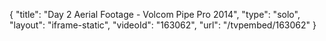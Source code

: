 {
    "title": "Day 2 Aerial Footage - Volcom Pipe Pro 2014",
    "type": "solo",
    "layout": "iframe-static",
    "videoId": "163062",
    "url": "\/tvpembed\/163062"
}